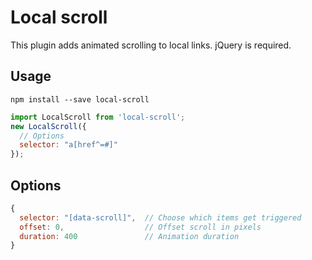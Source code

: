 # Local scroll

This plugin adds animated scrolling to local links. jQuery is required.

## Usage

```
npm install --save local-scroll
```

```js
import LocalScroll from 'local-scroll';
new LocalScroll({
  // Options
  selector: "a[href^=#]"
});
```

## Options

```js
{
  selector: "[data-scroll]",  // Choose which items get triggered
  offset: 0,                  // Offset scroll in pixels
  duration: 400               // Animation duration
}
```
